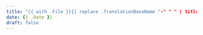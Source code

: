 ```yaml
---
title: "{{ with .File }}{{ replace .TranslationBaseName "-" " " | title }}{{ end }} - TU4EVER"
date: {{ .Date }}
draft: false
---
```



